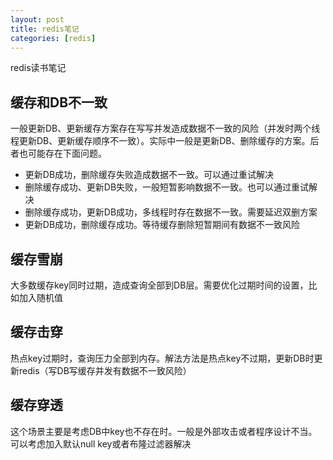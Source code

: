 ```yaml
---
layout: post
title: redis笔记
categories: [redis]
---
```

redis读书笔记

## 缓存和DB不一致
一般更新DB、更新缓存方案存在写写并发造成数据不一致的风险（并发时两个线程更新DB、更新缓存顺序不一致）。实际中一般是更新DB、删除缓存的方案。后者也可能存在下面问题。
- 更新DB成功，删除缓存失败造成数据不一致。可以通过重试解决
- 删除缓存成功、更新DB失败，一般短暂影响数据不一致。也可以通过重试解决
- 删除缓存成功，更新DB成功，多线程时存在数据不一致。需要延迟双删方案
- 更新DB成功，删除缓存成功。等待缓存删除短暂期间有数据不一致风险



## 缓存雪崩
大多数缓存key同时过期，造成查询全部到DB层。需要优化过期时间的设置，比如加入随机值

## 缓存击穿
热点key过期时，查询压力全部到内存。解法方法是热点key不过期，更新DB时更新redis（写DB写缓存并发有数据不一致风险）

## 缓存穿透
这个场景主要是考虑DB中key也不存在时。一般是外部攻击或者程序设计不当。可以考虑加入默认null key或者布隆过滤器解决